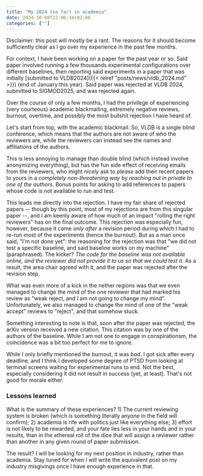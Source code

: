 ```yaml
---
title: "My 2024 (so far) in academia"
date: 2024-10-08T22:06:34+02:00
categories: [""]
---
```

Disclaimer: this post will mostly be a rant. The reasons for it should become
sufficiently clear as I go over my experience in the past few months. 

For context, I have been working on a paper for the past year or so. Said paper 
involved running a few thousands experimental configurations over different 
baselines, then reporting said experiments in a paper that was initially [submitted
to VLDB2024]({{< relref "posts/news/vldb_2024.md" >}}) (end of 
January this year). Said paper was rejected at VLDB 2024, submitted to SIGMOD2025, 
and was rejected again.

Over the course of only a few months, I had the privilege of experiencing (very 
courteous) academic blackmailing, extremely negative reviews, burnout, overtime, 
and possibly the most bullshit rejection I have heard of. 

Let's start from top, with the academic blackmail. So, VLDB is a single blind 
conference, which means that the authors are not aware of who the reviewers are,
while the reviewers can instead see the names and affiliations of the authors. 

This is less annoying to manage than double blind (which instead involve anonymizing
everything), but has the fun side effect of receiving emails from the reviewers, 
who might _nicely_ ask to _please_ add their recent papers to yours in a 
_completely non-threatening way_ by _reaching out in private to one of the authors_. 
Bonus points for asking to add references to papers whose code is not available 
to run and test. 

This leads me directly into the rejection. I have my fair share of rejected papers 
-- though by this point, most of my rejections are from this singular paper --, 
and I am keenly aware of how much of an impact "rolling the right reviewers" has
on the final outcome. This rejection was especially fun, however,
because it came _only after_ a revision period during which I had to re-run
most of the experiments (hence the burnout). But as a man once said, "I'm not 
done yet": the reasoning for the rejection was that "we did not test a specific 
baseline, and said baseline works on my machine" (paraphrased). The kicker? _The 
code for the baseline was not available online, and the reviewer did not provide 
it to us so that we could test it_. As a result, the area chair agreed with it, 
and the paper was rejected after the revision step. 

What was even more of a kick in the nether regions was that we even managed to 
change the mind of the one reviewer that had marked his review as "weak reject,
and I am not going to change my mind". Unfortunately, we also managed to change
the mind of one of the "weak accept" reviews to "reject", and that somehow stuck. 

Something interesting to note is that, soon after the paper was rejected, the arXiv 
version received a new citation. This citation was by one of the authors of the baseline. 
While I am not one to engage in conspirationsm, the coincidence was a bit too 
perfect for me to ignore.  

While I only briefly mentioned the burnout, it was _bad_. I got sick after every 
deadline, and I think I developed some degree of PTSD from looking at terminal 
screens waiting for experimental runs to end. Not the best, especially considering
it did not result in success (yet, at least). That's not good for morale either. 

### Lessons learned
What is the summary of these experiences? 1) The current reviewing system is broken
(which is something literally anyone in the field will confirm); 2) academia is 
rife with politics just like everything else; 3) effort is not likely to be 
rewarded, and your fate lies less in your hands and in your results, than in 
the ethereal roll of the dice that will assign a reviewer rather than another 
in any given round of paper submission. 

The result? I will be looking for my next position in industry, rather than 
academia. Stay tuned for when I will write the equivalent post on my industry
misgivings once I have enough experience in that. 